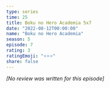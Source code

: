 ```yaml
---
type: series
time: 25
title: Boku no Hero Academia 5x7
date: "2022-08-12T00:00:00"
name: "Boku no Hero Academia"
season: 5
episode: 7
rating: 3
ratingEmoji: "⭐️⭐️⭐️"
share: false
---
```


_[No review was written for this episode]_
